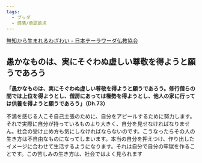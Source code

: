 ```yaml
---
tags:
  - ブッダ
  - 感情/承認欲求
---
```

[無知から生まれるわざわい - 日本テーラワーダ仏教協会](https://j-theravada.com/dhamma/kantouhouwa/kantou024/)

## **愚かなものは、実にそぐわぬ虚しい尊敬を得ようと願うであろう**

**「愚かなものは、実にそぐわぬ虚しい尊敬を得ようと願うであろう。修行僧らの間では上位を得ようとし、僧房にあっては権勢を得ようとし、他人の家に行っては供養を得ようと願うであろう」（Dh.73）**

不満を感じる人こそ自己主張のために、自分をアピールするために努力します。それで実際に自分が持っているものより大きく、自分を見せなければなりません。社会の受け止め方も気にしなければならないのです。こうなったらその人の生き方は不自由なものになってしまいます。本当の自分を押えつけ、作り出したイメージに合わせて生活するようになります。それは自分で自分の牢獄を作ることです。この苦しみの生き方は、社会ではよく見られます

